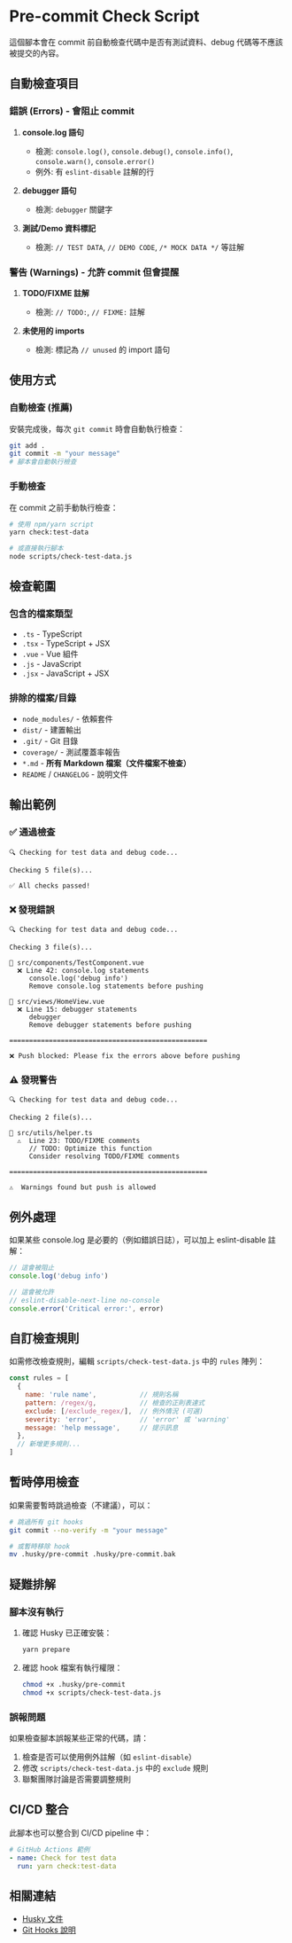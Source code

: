 # Pre-commit Check Script

這個腳本會在 commit 前自動檢查代碼中是否有測試資料、debug 代碼等不應該被提交的內容。

## 自動檢查項目

### 錯誤 (Errors) - 會阻止 commit

1. **console.log 語句**
   - 檢測: `console.log()`, `console.debug()`, `console.info()`, `console.warn()`, `console.error()`
   - 例外: 有 `eslint-disable` 註解的行
   
2. **debugger 語句**
   - 檢測: `debugger` 關鍵字
   
3. **測試/Demo 資料標記**
   - 檢測: `// TEST DATA`, `// DEMO CODE`, `/* MOCK DATA */` 等註解

### 警告 (Warnings) - 允許 commit 但會提醒

1. **TODO/FIXME 註解**
   - 檢測: `// TODO:`, `// FIXME:` 註解
   
2. **未使用的 imports**
   - 檢測: 標記為 `// unused` 的 import 語句

## 使用方式

### 自動檢查 (推薦)

安裝完成後，每次 `git commit` 時會自動執行檢查：

```bash
git add .
git commit -m "your message"
# 腳本會自動執行檢查
```

### 手動檢查

在 commit 之前手動執行檢查：

```bash
# 使用 npm/yarn script
yarn check:test-data

# 或直接執行腳本
node scripts/check-test-data.js
```

## 檢查範圍

### 包含的檔案類型
- `.ts` - TypeScript
- `.tsx` - TypeScript + JSX
- `.vue` - Vue 組件
- `.js` - JavaScript
- `.jsx` - JavaScript + JSX

### 排除的檔案/目錄
- `node_modules/` - 依賴套件
- `dist/` - 建置輸出
- `.git/` - Git 目錄
- `coverage/` - 測試覆蓋率報告
- `*.md` - **所有 Markdown 檔案（文件檔案不檢查）**
- `README` / `CHANGELOG` - 說明文件

## 輸出範例

### ✅ 通過檢查
```
🔍 Checking for test data and debug code...

Checking 5 file(s)...

✅ All checks passed!
```

### ❌ 發現錯誤
```
🔍 Checking for test data and debug code...

Checking 3 file(s)...

📄 src/components/TestComponent.vue
  ❌ Line 42: console.log statements
     console.log('debug info')
     Remove console.log statements before pushing

📄 src/views/HomeView.vue
  ❌ Line 15: debugger statements
     debugger
     Remove debugger statements before pushing

==================================================

❌ Push blocked: Please fix the errors above before pushing
```

### ⚠️ 發現警告
```
🔍 Checking for test data and debug code...

Checking 2 file(s)...

📄 src/utils/helper.ts
  ⚠️  Line 23: TODO/FIXME comments
     // TODO: Optimize this function
     Consider resolving TODO/FIXME comments

==================================================

⚠️  Warnings found but push is allowed
```

## 例外處理

如果某些 console.log 是必要的（例如錯誤日誌），可以加上 eslint-disable 註解：

```typescript
// 這會被阻止
console.log('debug info')

// 這會被允許
// eslint-disable-next-line no-console
console.error('Critical error:', error)
```

## 自訂檢查規則

如需修改檢查規則，編輯 `scripts/check-test-data.js` 中的 `rules` 陣列：

```javascript
const rules = [
  {
    name: 'rule name',           // 規則名稱
    pattern: /regex/g,           // 檢查的正則表達式
    exclude: [/exclude_regex/],  // 例外情況 (可選)
    severity: 'error',           // 'error' 或 'warning'
    message: 'help message',     // 提示訊息
  },
  // 新增更多規則...
]
```

## 暫時停用檢查

如果需要暫時跳過檢查（不建議），可以：

```bash
# 跳過所有 git hooks
git commit --no-verify -m "your message"

# 或暫時移除 hook
mv .husky/pre-commit .husky/pre-commit.bak
```

## 疑難排解

### 腳本沒有執行

1. 確認 Husky 已正確安裝：
   ```bash
   yarn prepare
   ```

2. 確認 hook 檔案有執行權限：
   ```bash
   chmod +x .husky/pre-commit
   chmod +x scripts/check-test-data.js
   ```

### 誤報問題

如果檢查腳本誤報某些正常的代碼，請：
1. 檢查是否可以使用例外註解（如 `eslint-disable`）
2. 修改 `scripts/check-test-data.js` 中的 `exclude` 規則
3. 聯繫團隊討論是否需要調整規則

## CI/CD 整合

此腳本也可以整合到 CI/CD pipeline 中：

```yaml
# GitHub Actions 範例
- name: Check for test data
  run: yarn check:test-data
```

## 相關連結

- [Husky 文件](https://typicode.github.io/husky/)
- [Git Hooks 說明](https://git-scm.com/book/en/v2/Customizing-Git-Git-Hooks)

